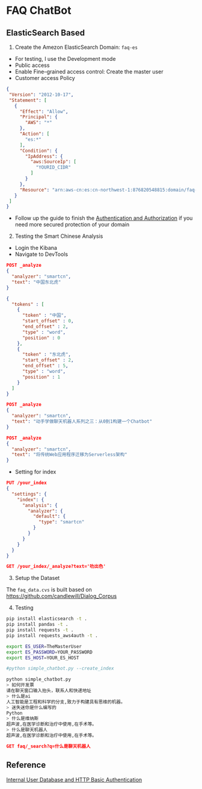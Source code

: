 # FAQ ChatBot

## ElasticSearch Based
1. Create the Amezon ElasticSearch Domain: `faq-es`
 - For testing, I use the Development mode
 - Public access
 - Enable Fine–grained access control: Create the master user
 - Customer access Policy
 ```json
 {
  "Version": "2012-10-17",
  "Statement": [
    {
      "Effect": "Allow",
      "Principal": {
        "AWS": "*"
      },
      "Action": [
        "es:*"
      ],
      "Condition": {
        "IpAddress": {
          "aws:SourceIp": [
            "YOURID_CIDR"
          ]
        }
      },
      "Resource": "arn:aws-cn:es:cn-northwest-1:876820548815:domain/faq-es/*"
    }
  ]
}
```
- Follow up the guide to finish the [Authentication and Authorization](https://docs.amazonaws.cn/en_us/elasticsearch-service/latest/developerguide/fgac.html#fgac-walkthrough-basic) if you need more secured protection of your domain

2. Testing the Smart Chinese Analysis
- Login the Kibana
- Navigate to DevTools
```json
POST _analyze
{
  "analyzer": "smartcn",
  "text": "中国东北虎"
}

{
  "tokens" : [
    {
      "token" : "中国",
      "start_offset" : 0,
      "end_offset" : 2,
      "type" : "word",
      "position" : 0
    },
    {
      "token" : "东北虎",
      "start_offset" : 2,
      "end_offset" : 5,
      "type" : "word",
      "position" : 1
    }
  ]
}

POST _analyze
{
  "analyzer": "smartcn",
  "text": "动手学做聊天机器人系列之三：从0到1构建一个Chatbot"
}

POST _analyze
{
  "analyzer": "smartcn",
  "text": "将传统Web应用程序迁移为Serverless架构"
}
```

- Setting for index

```json
PUT /your_index
{
  "settings": {
    "index": {
      "analysis": {
        "analyzer": {
          "default": {
            "type": "smartcn"
          }
        }
      }
    }
  }
}

GET /your_index/_analyze?text='叻出色'
```

3. Setup the Dataset

The `faq_data.cvs` is built based on  https://github.com/candlewill/Dialog_Corpus

4. Testing
```bash
pip install elasticsearch -t .
pip install pandas -t .
pip install requests -t .
pip install requests_aws4auth -t .

export ES_USER=TheMasterUser
export ES_PASSWORD=YOUR_PASSWORD
export ES_HOST=YOUR_ES_HOST

#python simple_chatbot.py --create_index

python simple_chatbot.py 
> 如何开发票
请在聊天窗口输入抬头，联系人和快递地址
> 什么是ai
人工智能是工程和科学的分支,致力于构建具有思维的机器。
> 迷失迷你是什么编写的
Python
> 什么是维纳斯
超声波,在医学诊断和治疗中使用,在手术等。
> 什么是聊天机器人
超声波,在医学诊断和治疗中使用,在手术等。
```

```json
GET faq/_search?q=什么是聊天机器人
```

 ## Reference
 [Internal User Database and HTTP Basic Authentication](https://docs.amazonaws.cn/elasticsearch-service/latest/developerguide/fgac.html#fgac-walkthrough-basic)